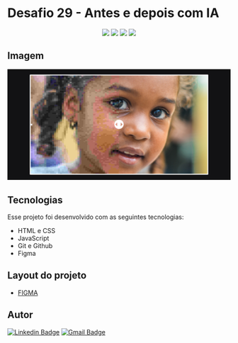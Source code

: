 # Desafio 29 - Antes e depois com IA

<p align="center">
  <img src="https://img.shields.io/github/last-commit/jfmacedo91/boracodar/main?color=%23121214" />
  <img src="https://img.shields.io/github/languages/count/jfmacedo91/boracodar?color=%23121214" />
  <img src="https://img.shields.io/github/languages/top/jfmacedo91/boracodar?color=%23121214" />
  <img src="https://img.shields.io/github/languages/code-size/jfmacedo91/boracodar?color=%23121214" />
</p>

## Imagem

![image](./.github/screenshot.png)

## Tecnologias

Esse projeto foi desenvolvido com as seguintes tecnologias:

- HTML e CSS
- JavaScript
- Git e Github
- Figma

## Layout do projeto

 - [FIGMA](https://www.figma.com/community/file/1263495196524106760)

## Autor

[![Linkedin Badge](https://img.shields.io/badge/-Jean%20Fernandes%20de%20Macedo-0077B5?&logo=Linkedin&link=https://www.linkedin.com/in/jean-fernandes-de-macedo-b843a3194/)](https://www.linkedin.com/in/jfmacedo91/)
[![Gmail Badge](https://img.shields.io/badge/-jfmacedo91@gmail.com-c14438?&logo=Gmail&logoColor=white&link=mailto:jfmacedo91@gmail.com)](mailto:jfmacedo91@gmail.com)